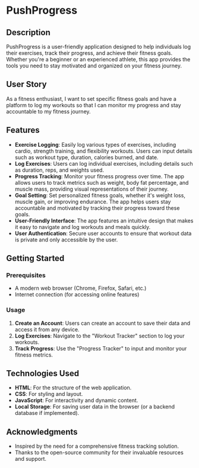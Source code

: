 # PushProgress

## Description

PushProgress is a user-friendly application designed to help individuals log their exercises, track their progress, and achieve their fitness goals. Whether you're a beginner or an experienced athlete, this app provides the tools you need to stay motivated and organized on your fitness journey.

## User Story

As a fitness enthusiast, I want to set specific fitness goals and have a platform to log my workouts so that I can monitor my progress and stay accountable to my fitness journey.

## Features

- **Exercise Logging**: Easily log various types of exercises, including cardio, strength training, and flexibility workouts. Users can input details such as workout type, duration, calories burned, and date.
- **Log Exercises**: Users can log individual exercises, including details such as duration, reps, and weights used.
- **Progress Tracking**: Monitor your fitness progress over time. The app allows users to track metrics such as weight, body fat percentage, and muscle mass, providing visual representations of their journey.
- **Goal Setting**: Set personalized fitness goals, whether it's weight loss, muscle gain, or improving endurance. The app helps users stay accountable and motivated by tracking their progress toward these goals.
- **User-Friendly Interface**: The app features an intuitive design that makes it easy to navigate and log workouts and meals quickly.
- **User Authentication**: Secure user accounts to ensure that workout data is private and only accessible by the user.

## Getting Started

### Prerequisites

- A modern web browser (Chrome, Firefox, Safari, etc.)
- Internet connection (for accessing online features)

### Usage

1. **Create an Account**: Users can create an account to save their data and access it from any device.
2. **Log Exercises**: Navigate to the "Workout Tracker" section to log your workouts.
3. **Track Progress**: Use the "Progress Tracker" to input and monitor your fitness metrics.

## Technologies Used

- **HTML**: For the structure of the web application.
- **CSS**: For styling and layout.
- **JavaScript**: For interactivity and dynamic content.
- **Local Storage**: For saving user data in the browser (or a backend database if implemented).

## Acknowledgments

- Inspired by the need for a comprehensive fitness tracking solution.
- Thanks to the open-source community for their invaluable resources and support.

